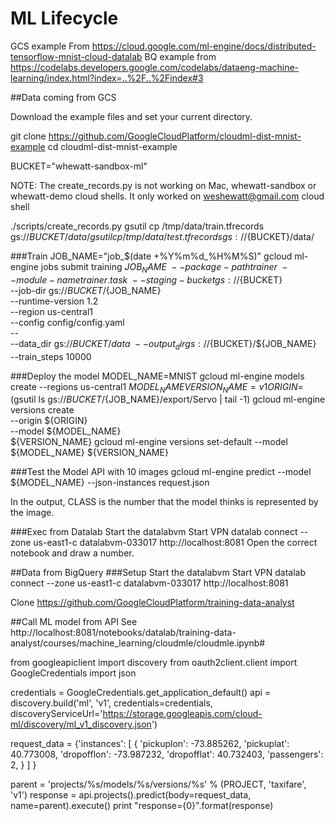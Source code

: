 # ML Lifecycle

GCS example From https://cloud.google.com/ml-engine/docs/distributed-tensorflow-mnist-cloud-datalab
BQ example from https://codelabs.developers.google.com/codelabs/dataeng-machine-learning/index.html?index=..%2F..%2Findex#3

##Data coming from GCS

Download the example files and set your current directory.

git clone https://github.com/GoogleCloudPlatform/cloudml-dist-mnist-example
cd cloudml-dist-mnist-example

BUCKET="whewatt-sandbox-ml"

NOTE:  The create_records.py is not working on Mac, whewatt-sandbox or whewatt-demo cloud shells.
It only worked on weshewatt@gmail.com cloud shell

./scripts/create_records.py
gsutil cp /tmp/data/train.tfrecords gs://${BUCKET}/data/
gsutil cp /tmp/data/test.tfrecords gs://${BUCKET}/data/

###Train
JOB_NAME="job_$(date +%Y%m%d_%H%M%S)"
gcloud ml-engine jobs submit training ${JOB_NAME} \
    --package-path trainer \
    --module-name trainer.task \
    --staging-bucket gs://${BUCKET} \
    --job-dir gs://${BUCKET}/${JOB_NAME} \
    --runtime-version 1.2 \
    --region us-central1 \
    --config config/config.yaml \
    -- \
    --data_dir gs://${BUCKET}/data \
    --output_dir gs://${BUCKET}/${JOB_NAME} \
    --train_steps 10000
	

###Deploy the model
MODEL_NAME=MNIST
gcloud ml-engine models create --regions us-central1 ${MODEL_NAME}
VERSION_NAME=v1
ORIGIN=$(gsutil ls gs://${BUCKET}/${JOB_NAME}/export/Servo | tail -1)
gcloud ml-engine versions create \
    --origin ${ORIGIN} \
    --model ${MODEL_NAME} \
    ${VERSION_NAME}
gcloud ml-engine versions set-default --model ${MODEL_NAME} ${VERSION_NAME}


###Test the Model API with 10 images
gcloud ml-engine predict --model ${MODEL_NAME} --json-instances request.json


In the output, CLASS is the number that the model thinks is represented by the image.

###Exec from Datalab
Start the datalabvm
Start VPN
datalab connect --zone us-east1-c datalabvm-033017
http://localhost:8081
Open the correct notebook and draw a number.

##Data from BigQuery
###Setup
Start the datalabvm
Start VPN
datalab connect --zone us-east1-c datalabvm-033017
http://localhost:8081

Clone https://github.com/GoogleCloudPlatform/training-data-analyst


##Call ML model from API
See http://localhost:8081/notebooks/datalab/training-data-analyst/courses/machine_learning/cloudmle/cloudmle.ipynb#

from googleapiclient import discovery
from oauth2client.client import GoogleCredentials
import json

credentials = GoogleCredentials.get_application_default()
api = discovery.build('ml', 'v1', credentials=credentials,
            discoveryServiceUrl='https://storage.googleapis.com/cloud-ml/discovery/ml_v1_discovery.json')

request_data = {'instances':
  [
      {
        'pickuplon': -73.885262,
        'pickuplat': 40.773008,
        'dropofflon': -73.987232,
        'dropofflat': 40.732403,
        'passengers': 2,
      }
  ]
}

parent = 'projects/%s/models/%s/versions/%s' % (PROJECT, 'taxifare', 'v1')
response = api.projects().predict(body=request_data, name=parent).execute()
print "response={0}".format(response)